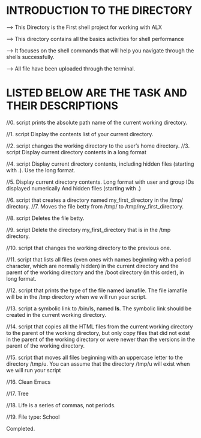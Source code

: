 # INTRODUCTION TO THE DIRECTORY

--> This Directory is the First shell project for working with ALX

--> This directory contains all the basics activities for shell performance

--> It focuses on the shell commands that will help you navigate through the shells successfully.

--> All file have been uploaded through the terminal.
# LISTED BELOW ARE THE TASK AND THEIR DESCRIPTIONS

//0. script prints the absolute path name of the current working directory.

//1. script Display the contents list of your current directory.

//2. script changes the working directory to the user’s home directory.
//3. script Display current directory contents in a long format

//4. script Display current directory contents, including hidden files (starting with .). Use the long format.

//5. Display current directory contents. Long format with user and group IDs displayed numerically And hidden files (starting with .)

//6. script that creates a directory named my_first_directory in the /tmp/ directory.
//7. Moves the file betty from /tmp/ to /tmp/my_first_directory.

//8. script Deletes the file betty.

//9. script Delete the directory my_first_directory that is in the /tmp directory.

//10. script that changes the working directory to the previous one.

//11. script that lists all files (even ones with names beginning with a period character, which are normally hidden) in the current directory and the parent of the working directory and the /boot directory (in this order), in long format.

//12. script that prints the type of the file named iamafile. The file iamafile will be in the /tmp directory when we will run your script.

//13. script a symbolic link to /bin/ls, named __ls__. The symbolic link should be created in the current working directory.

//14. script that copies all the HTML files from the current working directory to the parent of the working directory, but only copy files that did not exist in the parent of the working directory or were newer than the versions in the parent of the working directory.

//15. script that moves all files beginning with an uppercase letter to the directory /tmp/u. You can assume that the directory /tmp/u will exist when we will run your script

//16. Clean Emacs

//17. Tree 

//18. Life is a series of commas, not periods.

//19. File type: School

Completed.
